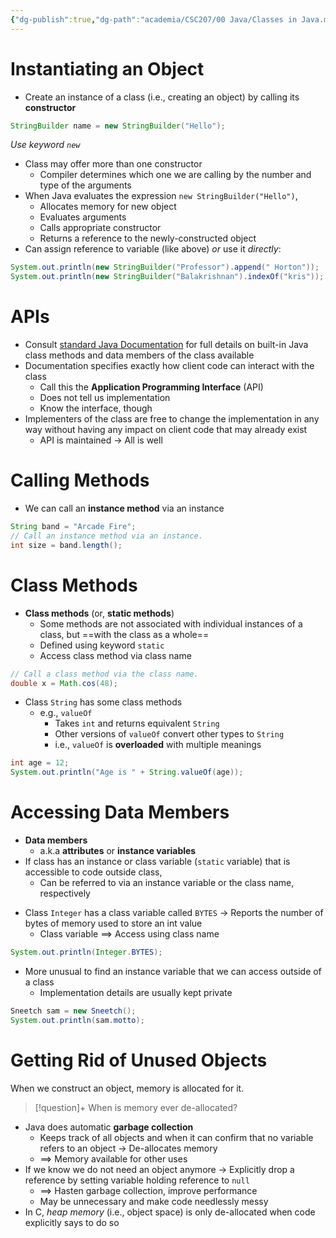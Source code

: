 ```yaml
---
{"dg-publish":true,"dg-path":"academia/CSC207/00 Java/Classes in Java.md","permalink":"/academia/csc-207/00-java/classes-in-java/","tags":["cs","java","lecture","note","university"],"created":"2024-12-10T02:41:53.243-05:00","updated":"2024-12-10T02:45:59.711-05:00"}
---
```



# Instantiating an Object

- Create an instance of a class (i.e., creating an object) by calling its **constructor**

```java
StringBuilder name = new StringBuilder("Hello");
```

*Use keyword `new`*

- Class may offer more than one constructor
    - Compiler determines which one we are calling by the number and type of the arguments
- When Java evaluates the expression `new StringBuilder("Hello")`,
    - Allocates memory for new object
    - Evaluates arguments
    - Calls appropriate constructor
    - Returns a reference to the newly-constructed object
- Can assign reference to variable (like above) *or* use it *directly*:

```java
System.out.println(new StringBuilder("Professor").append(" Horton"));
System.out.println(new StringBuilder("Balakrishnan").indexOf("kris"));
```

# APIs

- Consult [standard Java Documentation](https://docs.oracle.com/javase/8/docs/api/) for full details on built-in Java class methods and data members of the class available
- Documentation specifies exactly how client code can interact with the class
    - Call this the **Application Programming Interface** (API)
    - Does not tell us implementation
    - Know the interface, though
- Implementers of the class are free to change the implementation in any way without having any impact on client code that may already exist
    - API is maintained → All is well

# Calling Methods

- We can call an **instance method** via an instance

```java
String band = "Arcade Fire";
// Call an instance method via an instance.
int size = band.length();
```

# Class Methods

- **Class methods** (or, **static methods**)
    - Some methods are not associated with individual instances of a class, but ==with the class as a whole==
    - Defined using keyword `static`
    - Access class method via class name

```java
// Call a class method via the class name.
double x = Math.cos(48);
```

- Class `String` has some class methods
    - e.g., `valueOf`
        - Takes `int` and returns equivalent `String`
        - Other versions of `valueOf` convert other types to `String`
        - i.e., `valueOf` is **overloaded** with multiple meanings

```java
int age = 12;
System.out.println("Age is " + String.valueOf(age));
```

# Accessing Data Members

- **Data members**
    - a.k.a **attributes** or **instance variables**
- If class has an instance or class variable (`static` variable) that is accessible to code outside class,
    - Can be referred to via an instance variable or the class name, respectively

<!-- break -->
- Class `Integer` has a class variable called `BYTES` → Reports the number of bytes of memory used to store an int value
    - Class variable $\implies$ Access using class name

```java
System.out.println(Integer.BYTES);
```

- More unusual to find an instance variable that we can access outside of a class
    - Implementation details are usually kept private

```java
Sneetch sam = new Sneetch();
System.out.println(sam.motto);
```

# Getting Rid of Unused Objects

When we construct an object, memory is allocated for it.

> [!question]+ When is memory ever de-allocated?

- Java does automatic **garbage collection**
    - Keeps track of all objects and when it can confirm that no variable refers to an object → De-allocates memory
    - $\implies$ Memory available for other uses
- If we know we do not need an object anymore → Explicitly drop a reference by setting variable holding reference to `null`
    - $\implies$ Hasten garbage collection, improve performance
    - May be unnecessary and make code needlessly messy
- In C, *heap memory* (i.e., object space) is only de-allocated when code explicitly says to do so
